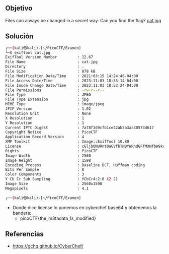 ## Objetivo
Files can always be changed in a secret way. Can you find the flag? [cat.jpg](https://mercury.picoctf.net/static/149ab4b27d16922142a1e8381677d76f/cat.jpg)

## Solución
```bash
┌──(kali㉿kali)-[~/PicoCTF/Examen]
└─$ exiftool cat.jpg 
ExifTool Version Number         : 12.67
File Name                       : cat.jpg
Directory                       : .
File Size                       : 878 kB
File Modification Date/Time     : 2021:03:15 14:24:46-04:00
File Access Date/Time           : 2023:11:03 18:53:14-04:00
File Inode Change Date/Time     : 2023:11:03 18:52:24-04:00
File Permissions                : -rw-r--r--
File Type                       : JPEG
File Type Extension             : jpg
MIME Type                       : image/jpeg
JFIF Version                    : 1.02
Resolution Unit                 : None
X Resolution                    : 1
Y Resolution                    : 1
Current IPTC Digest             : 7a78f3d9cfb1ce42ab5a3aa30573d617
Copyright Notice                : PicoCTF
Application Record Version      : 4
XMP Toolkit                     : Image::ExifTool 10.80
License                         : cGljb0NURnt0aGVfbTN0YWRhdGFfMXNfbW9kaWZpZWR9
Rights                          : PicoCTF
Image Width                     : 2560
Image Height                    : 1598
Encoding Process                : Baseline DCT, Huffman coding
Bits Per Sample                 : 8
Color Components                : 3
Y Cb Cr Sub Sampling            : YCbCr4:2:0 (2 2)
Image Size                      : 2560x1598
Megapixels                      : 4.1
                                                                                                                   
┌──(kali㉿kali)-[~/PicoCTF/Examen]

```
- Donde dice license lo ponemos en cyberchef base64 y obtenemos la bandera:
	- picoCTF{the_m3tadata_1s_modified}

## Referencias
- https://gchq.github.io/CyberChef/
